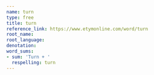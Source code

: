 ```yaml
---
name: turn
type: free
title: turn
reference_link: https://www.etymonline.com/word/turn
root_name: 
root_language: 
denotation: 
word_sums:
- sum: 'Turn + '
  respelling: turn
---
```

